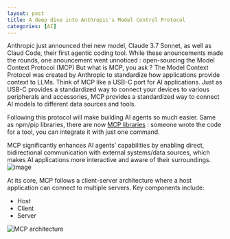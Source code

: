 ```yaml
---
layout: post
title: A deep dive into Anthropic's Model Control Protocol
categories: [AI]
---
```


Anthropic just announced thei new model, Claude 3.7 Sonnet, as well as Claud Code, their first agentic coding tool.
While these anouncements made the rounds, one anouncement went unnoticed : open-sourcing the Model Context Protocol (MCP)
But what is MCP, you ask ? The Model Context Protocol was created by Anthropic to standardize how applications provide context to LLMs.
Think of MCP like a USB-C port for AI applications. Just as USB-C provides a standardized way to connect your devices to various peripherals and accessories, MCP provides a standardized way to connect AI models to different data sources and tools.

Following this protocol will make building AI agents so much easier.
Same as npm/pip libraries, there are now [MCP libraries](www.opentools.com) : someone wrote the code for a tool, you can integrate it with just one command.

MCP significantly enhances AI agents’ capabilities by enabling direct, bidirectional communication with external systems/data sources, which makes AI applications more interactive and aware of their surroundings. 
![image](https://github.com/user-attachments/assets/122668ab-5e5c-4a92-82d1-0b2c8f8e389f)

At its core, MCP follows a client-server architecture where a host application can connect to multiple servers.
Key components include:
- Host
- Client
- Server

![MCP architecture](/images/posts/2025/03/mcp.gif)
